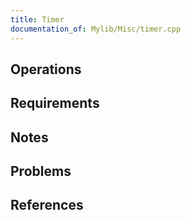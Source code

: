 ```yaml
---
title: Timer
documentation_of: Mylib/Misc/timer.cpp
---
```


## Operations

## Requirements

## Notes

## Problems

## References
